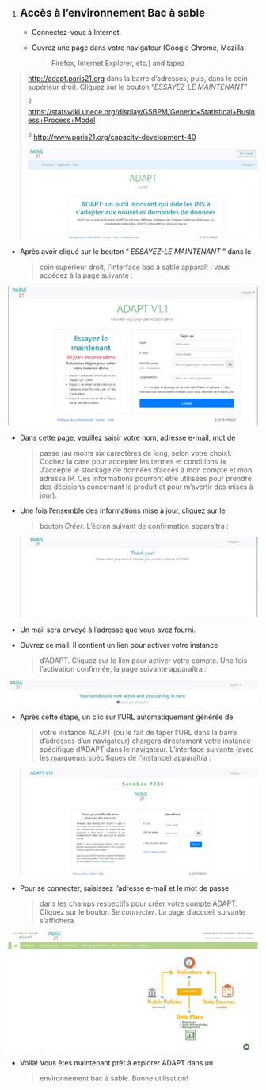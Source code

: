 1.  ## Accès à l’environnement Bac à sable

    -   Connectez-vous à Internet.

    -   Ouvrez une page dans votre navigateur (Google Chrome, Mozilla
        > Firefox, Internet Explorer, etc.) and tapez

> [<u>http://adapt.paris21.org</u>](http://adapt.paris21.org/) dans la
> barre d’adresses; puis, dans le coin supérieur droit. Cliquez sur le
> bouton “*ESSAYEZ-LE MAINTENANT*”
>
> <sup>2</sup>
> https://statswiki.unece.org/display/GSBPM/Generic+Statistical+Business+Process+Model
>
> <sup>3</sup> <http://www.paris21.org/capacity-development-40>
>
> ![](ADAPTmedia_fr\media\image5.jpeg)

-   Après avoir cliqué sur le bouton “ *ESSAYEZ-LE MAINTENANT* ” dans le
    > coin supérieur droit, l’interface bac à sable apparaît : vous
    > accédez à la page suivante :

![](ADAPTmedia_fr\media\image6.png)

-   Dans cette page, veuillez saisir votre nom, adresse e-mail, mot de
    > passe (au moins six caractères de long, selon votre choix). Cochez
    > la case pour accepter les termes et conditions (« J’accepte le
    > stockage de données d’accès à mon compte et mon adresse IP. Ces
    > informations pourront être utilisées pour prendre des décisions
    > concernant le produit et pour m’avertir des mises à jour).

-   Une fois l’ensemble des informations mise à jour, cliquez sur le
    > bouton *Créer*. L’écran suivant de confirmation apparaîtra :

> ![](ADAPTmedia_fr\media\image7.jpeg)

-   Un mail sera envoyé à l’adresse que vous avez fourni.

-   Ouvrez ce mail. Il contient un lien pour activer votre instance
    > d’ADAPT. Cliquez sur le lien pour activer votre compte. Une fois
    > l’activation confirmée, la page suivante apparaîtra :

![](ADAPTmedia_fr\media\image8.jpeg)

-   Après cette étape, un clic sur l’URL automatiquement générée de
    > votre instance ADAPT (ou le fait de taper l’URL dans la barre
    > d’adresses d’un navigateur) chargera directement votre instance
    > spécifique d’ADAPT dans le navigateur. L’interface suivante (avec
    > les marqueurs spécifiques de l’instance) apparaîtra :

> ![](ADAPTmedia_fr\media\image9.jpeg)

-   Pour se connecter, saisissez l’adresse e-mail et le mot de passe
    > dans les champs respectifs pour créer votre compte ADAPT. Cliquez
    > sur le bouton S*e connecter*. La page d’accueil suivante
    > s’affichera

![](ADAPTmedia_fr\media\image10.jpeg)

-   Voilà! Vous êtes maintenant prêt à explorer ADAPT dans un
    > environnement bac à sable. Bonne utilisation!
